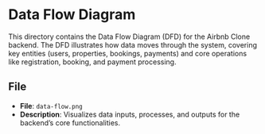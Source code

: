 # Data Flow Diagram

This directory contains the Data Flow Diagram (DFD) for the Airbnb Clone backend. The DFD illustrates how data moves through the system, covering key entities (users, properties, bookings, payments) and core operations like registration, booking, and payment processing.

## File

- **File**: `data-flow.png`
- **Description**: Visualizes data inputs, processes, and outputs for the backend’s core functionalities.